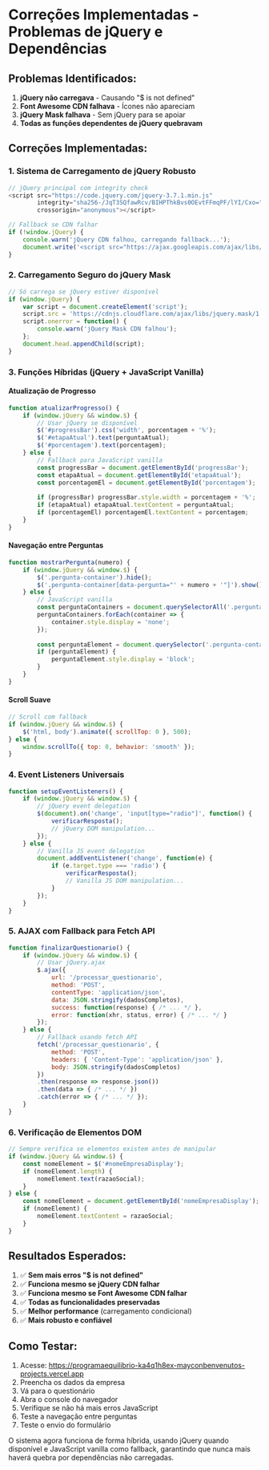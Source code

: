 # Correções Implementadas - Problemas de jQuery e Dependências

## Problemas Identificados:
1. **jQuery não carregava** - Causando "$ is not defined" 
2. **Font Awesome CDN falhava** - Ícones não apareciam
3. **jQuery Mask falhava** - Sem jQuery para se apoiar
4. **Todas as funções dependentes de jQuery quebravam**

## Correções Implementadas:

### 1. Sistema de Carregamento de jQuery Robusto
```javascript
// jQuery principal com integrity check
<script src="https://code.jquery.com/jquery-3.7.1.min.js" 
        integrity="sha256-/JqT3SQfawRcv/BIHPThkBvs0OEvtFFmqPF/lYI/Cxo=" 
        crossorigin="anonymous"></script>

// Fallback se CDN falhar  
if (!window.jQuery) {
    console.warn('jQuery CDN falhou, carregando fallback...');
    document.write('<script src="https://ajax.googleapis.com/ajax/libs/jquery/3.7.1/jquery.min.js"><\/script>');
}
```

### 2. Carregamento Seguro do jQuery Mask
```javascript
// Só carrega se jQuery estiver disponível
if (window.jQuery) {
    var script = document.createElement('script');
    script.src = 'https://cdnjs.cloudflare.com/ajax/libs/jquery.mask/1.14.16/jquery.mask.min.js';
    script.onerror = function() {
        console.warn('jQuery Mask CDN falhou');
    };
    document.head.appendChild(script);
}
```

### 3. Funções Híbridas (jQuery + JavaScript Vanilla)

#### Atualização de Progresso
```javascript
function atualizarProgresso() {
    if (window.jQuery && window.$) {
        // Usar jQuery se disponível
        $('#progressBar').css('width', porcentagem + '%');
        $('#etapaAtual').text(perguntaAtual);
        $('#porcentagem').text(porcentagem);
    } else {
        // Fallback para JavaScript vanilla
        const progressBar = document.getElementById('progressBar');
        const etapaAtual = document.getElementById('etapaAtual');
        const porcentagemEl = document.getElementById('porcentagem');
        
        if (progressBar) progressBar.style.width = porcentagem + '%';
        if (etapaAtual) etapaAtual.textContent = perguntaAtual;
        if (porcentagemEl) porcentagemEl.textContent = porcentagem;
    }
}
```

#### Navegação entre Perguntas
```javascript
function mostrarPergunta(numero) {
    if (window.jQuery && window.$) {
        $('.pergunta-container').hide();
        $('.pergunta-container[data-pergunta="' + numero + '"]').show();
    } else {
        // JavaScript vanilla
        const perguntaContainers = document.querySelectorAll('.pergunta-container');
        perguntaContainers.forEach(container => {
            container.style.display = 'none';
        });
        
        const perguntaElement = document.querySelector('.pergunta-container[data-pergunta="' + numero + '"]');
        if (perguntaElement) {
            perguntaElement.style.display = 'block';
        }
    }
}
```

#### Scroll Suave
```javascript
// Scroll com fallback
if (window.jQuery && window.$) {
    $('html, body').animate({ scrollTop: 0 }, 500);
} else {
    window.scrollTo({ top: 0, behavior: 'smooth' });
}
```

### 4. Event Listeners Universais
```javascript
function setupEventListeners() {
    if (window.jQuery && window.$) {
        // jQuery event delegation
        $(document).on('change', 'input[type="radio"]', function() {
            verificarResposta();
            // jQuery DOM manipulation...
        });
    } else {
        // Vanilla JS event delegation
        document.addEventListener('change', function(e) {
            if (e.target.type === 'radio') {
                verificarResposta();
                // Vanilla JS DOM manipulation...
            }
        });
    }
}
```

### 5. AJAX com Fallback para Fetch API
```javascript
function finalizarQuestionario() {
    if (window.jQuery && window.$) {
        // Usar jQuery.ajax
        $.ajax({
            url: '/processar_questionario',
            method: 'POST',
            contentType: 'application/json',
            data: JSON.stringify(dadosCompletos),
            success: function(response) { /* ... */ },
            error: function(xhr, status, error) { /* ... */ }
        });
    } else {
        // Fallback usando fetch API
        fetch('/processar_questionario', {
            method: 'POST',
            headers: { 'Content-Type': 'application/json' },
            body: JSON.stringify(dadosCompletos)
        })
        .then(response => response.json())
        .then(data => { /* ... */ })
        .catch(error => { /* ... */ });
    }
}
```

### 6. Verificação de Elementos DOM
```javascript
// Sempre verifica se elementos existem antes de manipular
if (window.jQuery && window.$) {
    const nomeElement = $('#nomeEmpresaDisplay');
    if (nomeElement.length) {
        nomeElement.text(razaoSocial);
    }
} else {
    const nomeElement = document.getElementById('nomeEmpresaDisplay');
    if (nomeElement) {
        nomeElement.textContent = razaoSocial;
    }
}
```

## Resultados Esperados:
1. ✅ **Sem mais erros "$ is not defined"**
2. ✅ **Funciona mesmo se jQuery CDN falhar**
3. ✅ **Funciona mesmo se Font Awesome CDN falhar**
4. ✅ **Todas as funcionalidades preservadas**
5. ✅ **Melhor performance** (carregamento condicional)
6. ✅ **Mais robusto e confiável**

## Como Testar:
1. Acesse: https://programaequilibrio-ka4q1h8ex-mayconbenvenutos-projects.vercel.app
2. Preencha os dados da empresa
3. Vá para o questionário
4. Abra o console do navegador
5. Verifique se não há mais erros JavaScript
6. Teste a navegação entre perguntas
7. Teste o envio do formulário

O sistema agora funciona de forma híbrida, usando jQuery quando disponível e JavaScript vanilla como fallback, garantindo que nunca mais haverá quebra por dependências não carregadas.
